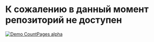 # К сожалению в данный момент репозиторий не доступен
[![Demo CountPages alpha](https://i.gifer.com/origin/60/6041b3c856b276f087f6423259333a27.gif)](https://i.gifer.com/DKke.gif)
